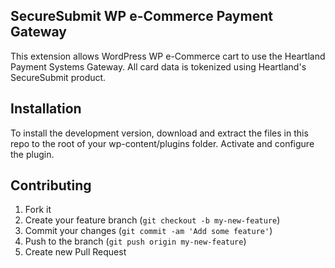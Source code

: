 ## SecureSubmit WP e-Commerce Payment Gateway

This extension allows WordPress WP e-Commerce cart to use the Heartland Payment Systems Gateway. All card data is tokenized using Heartland's SecureSubmit product.

## Installation

To install the development version, download and extract the files in this repo to the root of your wp-content/plugins folder. Activate and configure the plugin.

## Contributing

1. Fork it
2. Create your feature branch (`git checkout -b my-new-feature`)
3. Commit your changes (`git commit -am 'Add some feature'`)
4. Push to the branch (`git push origin my-new-feature`)
5. Create new Pull Request